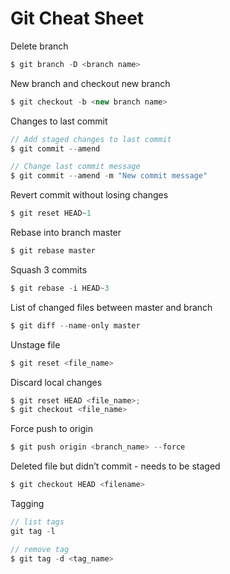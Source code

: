 # Git Cheat Sheet

Delete branch

```js
$ git branch -D <branch name>
```

New branch and checkout new branch

```js
$ git checkout -b <new branch name>
```

Changes to last commit

```js
// Add staged changes to last commit
$ git commit --amend

// Change last commit message
$ git commit --amend -m "New commit message"
```

Revert commit without losing changes

```js
$ git reset HEAD~1
```

Rebase into branch master

```js
$ git rebase master
```

Squash 3 commits

```js
$ git rebase -i HEAD~3
```

List of changed files between master and branch

```js
$ git diff --name-only master
```

Unstage file

```js
$ git reset <file_name>
```

Discard local changes

```js
$ git reset HEAD <file_name>;
$ git checkout <file_name>
```

Force push to origin

```js
$ git push origin <branch_name> --force
```

Deleted file but didn’t commit - needs to be staged

```js
$ git checkout HEAD <filename>
```

Tagging

```js
// list tags
git tag -l

// remove tag
$ git tag -d <tag_name>
```
